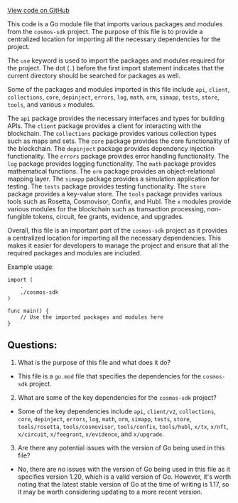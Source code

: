 [View code on GitHub](https://github.com/cosmos/cosmos-sdk/blob/main/go.work.example)

This code is a Go module file that imports various packages and modules from the `cosmos-sdk` project. The purpose of this file is to provide a centralized location for importing all the necessary dependencies for the project. 

The `use` keyword is used to import the packages and modules required for the project. The dot (`.`) before the first import statement indicates that the current directory should be searched for packages as well. 

Some of the packages and modules imported in this file include `api`, `client`, `collections`, `core`, `depinject`, `errors`, `log`, `math`, `orm`, `simapp`, `tests`, `store`, `tools`, and various `x` modules. 

The `api` package provides the necessary interfaces and types for building APIs. The `client` package provides a client for interacting with the blockchain. The `collections` package provides various collection types such as maps and sets. The `core` package provides the core functionality of the blockchain. The `depinject` package provides dependency injection functionality. The `errors` package provides error handling functionality. The `log` package provides logging functionality. The `math` package provides mathematical functions. The `orm` package provides an object-relational mapping layer. The `simapp` package provides a simulation application for testing. The `tests` package provides testing functionality. The `store` package provides a key-value store. The `tools` package provides various tools such as Rosetta, Cosmovisor, Confix, and Hubl. The `x` modules provide various modules for the blockchain such as transaction processing, non-fungible tokens, circuit, fee grants, evidence, and upgrades.

Overall, this file is an important part of the `cosmos-sdk` project as it provides a centralized location for importing all the necessary dependencies. This makes it easier for developers to manage the project and ensure that all the required packages and modules are included. 

Example usage:

```
import (
    .
    ./cosmos-sdk
)

func main() {
    // Use the imported packages and modules here
}
```
## Questions: 
 1. What is the purpose of this file and what does it do?
- This file is a `go.mod` file that specifies the dependencies for the `cosmos-sdk` project.

2. What are some of the key dependencies for the `cosmos-sdk` project?
- Some of the key dependencies include `api`, `client/v2`, `collections`, `core`, `depinject`, `errors`, `log`, `math`, `orm`, `simapp`, `tests`, `store`, `tools/rosetta`, `tools/cosmovisor`, `tools/confix`, `tools/hubl`, `x/tx`, `x/nft`, `x/circuit`, `x/feegrant`, `x/evidence`, and `x/upgrade`.

3. Are there any potential issues with the version of Go being used in this file?
- No, there are no issues with the version of Go being used in this file as it specifies version 1.20, which is a valid version of Go. However, it's worth noting that the latest stable version of Go at the time of writing is 1.17, so it may be worth considering updating to a more recent version.